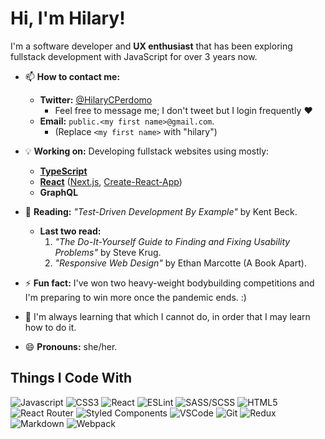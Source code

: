 # Hi, I'm Hilary!

I'm a software developer and **UX enthusiast** that has been exploring
fullstack development with JavaScript for over 3 years now.

- 📫 **How to contact me:**
  - **Twitter:** [@HilaryCPerdomo](https://twitter.com/HilaryCPerdomo)
    - Feel free to message me; I don't tweet but I login frequently ❤️
  - **Email:** `public.<my first name>@gmail.com`.
      - (Replace `<my first name>` with "hilary")

- 💡 **Working on:** Developing fullstack websites using mostly:
  - **[TypeScript][]**
  - **[React][]** ([Next.js][next], [Create-React-App])
  - **GraphQL**

- 📖 **Reading:** _"Test-Driven Development By Example"_ by Kent Beck.
  - **Last two read:**
    1. _"The Do-It-Yourself Guide to Finding and Fixing Usability Problems"_ by Steve
    Krug.
    2. _"Responsive Web Design"_ by Ethan Marcotte (A Book Apart).

- ⚡ **Fun fact:** I've won two heavy-weight bodybuilding competitions and I'm preparing
  to win more once the pandemic ends. :)

- 💯 I'm always learning that which I cannot do, in order that
  I may learn how to do it.

- 😄 **Pronouns:** she/her.

## Things I Code With

<p>
  <img alt="Javascript" src="https://img.shields.io/badge/-JavaScript-F7DF1E?style=flat-square&logo=javascript&logoColor=black" />
  <img alt="CSS3" src="https://img.shields.io/badge/-CSS3-1572B6?style=flat-square&logo=visual%20studio%20code&logoColor=white" />
  <img alt="React" src="https://img.shields.io/badge/-React-45b8d8?style=flat-square&logo=react&logoColor=white" />
  <img alt="ESLint" src="https://img.shields.io/badge/-ESLint-4B32C3?style=flat-square&logo=eslint&logoColor=white" />
  <img alt="SASS/SCSS" src="https://img.shields.io/badge/-SASS/SCSS-CC6699?style=flat-square&logo=sass&logoColor=white" />
  <img alt="HTML5" src="https://img.shields.io/badge/-HTML5-E34F26?style=flat-square&logo=html5&logoColor=white" />
  <img alt="React Router" src="https://img.shields.io/badge/-React_Router-CA4245?style=flat-square&logo=react-router&logoColor=white" />
  <img alt="Styled Components" src="https://img.shields.io/badge/-Styled_Components-db7092?style=flat-square&logo=styled-components&logoColor=white" />
  <img alt="VSCode" src="https://img.shields.io/badge/-Visual_Studio_Code-0078D4?style=flat-square&logo=visual%20studio%20code&logoColor=white" />
  <img alt="Git" src="https://img.shields.io/badge/-Git-F05032?style=flat-square&logo=git&logoColor=white" />
  <img alt="Redux" src="https://img.shields.io/badge/-Redux-764ABC?style=flat-square&logo=redux&logoColor=white" />
  <img alt="Markdown" src="https://img.shields.io/badge/-Markdown-000000?style=flat-square&logo=Markdown&logoColor=white" />
  <img alt="Webpack" src="https://img.shields.io/badge/-Webpack-8DD6F9?style=flat-square&logo=webpack&logoColor=white" />
</p>

[TypeScript]: https://www.typescriptlang.org/
[next]: https://nextjs.org/
[React]: https://reactjs.org/
[Create-React-App]: https://create-react-app.dev/

<!-- ... -->
<!-- - 👀 **Looking for help with:** Usability testing a website (contact me if you'd like to -->
  <!-- help me! ❤️) -->

<!-- <img alt="Figma" src="https://img.shields.io/badge/-Figma-F24E1E?style=flat-square&logo=figma&logoColor=white" /> -->
<!-- ## Cool Stats -->
<!-- [![Hilary's Github Stats](https://github-readme-stats.vercel.app/api?username=HilaryDev&count_private=true&show_icons=true&theme=radical&hide=stars,prs,issues)](https://github.com/anuraghazra/github-readme-stats "Hilary's Github Stats") -->
<!--
[![Top Languages](https://github-readme-stats.vercel.app/api/top-langs/?username=HilaryDev&layout=compact&theme=radical)](https://github.com/anuraghazra/github-readme-stats "Hilary's Most Used Languages")
 -->

<!-- ## Random Memes -->
<!-- ![Random meme](https://memes.stormix.co/send/memes "Random meme") -->
